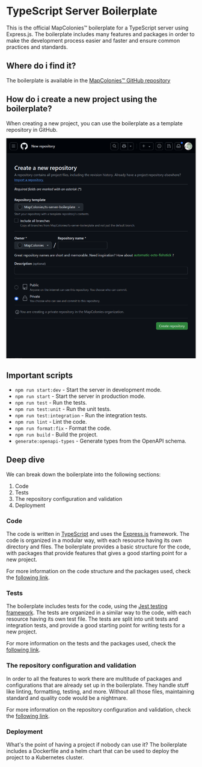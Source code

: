 # TypeScript Server Boilerplate

This is the official MapColonies™ boilerplate for a TypeScript server using Express.js.
The boilerplate includes many features and packages in order to make the development process easier and faster and ensure common practices and standards.

## Where do i find it?

The boilerplate is available in the [MapColonies™ GitHub repository](https://github.com/MapColonies/ts-server-boilerplate)

## How do i create a new project using the boilerplate?

When creating a new project, you can use the boilerplate as a template repository in GitHub.

![create-repo-boilerplate](./img//create-repo-boilerplate-dark.png)

## Important scripts
- `npm run start:dev` - Start the server in development mode.
- `npm run start` - Start the server in production mode.
- `npm run test` - Run the tests.
- `npm run test:unit` - Run the unit tests.
- `npm run test:integration` - Run the integration tests.
- `npm run lint` - Lint the code.
- `npm run format:fix` - Format the code.
- `npm run build` - Build the project.
- `generate:openapi-types` - Generate types from the OpenAPI schema.

## Deep dive
We can break down the boilerplate into the following sections:
1. Code
2. Tests
3. The repository configuration and validation
4. Deployment

### Code
The code is written in [TypeScript](https://www.typescriptlang.org/) and uses the [Express.js](https://expressjs.com/) framework. The code is organized in a modular way, with each resource having its own directory and files.
The boilerplate provides a basic structure for the code, with packages that provide features that gives a good starting point for a new project.

For more information on the code structure and the packages used, check the [following link](./code.md).

### Tests
The boilerplate includes tests for the code, using the [Jest testing framework](https://jestjs.io/). The tests are organized in a similar way to the code, with each resource having its own test file.
The tests are split into unit tests and integration tests, and provide a good starting point for writing tests for a new project.

For more information on the tests and the packages used, check the [following link](./tests.md).

### The repository configuration and validation
In order to all the features to work there are multitude of packages and configurations that are already set up in the boilerplate.
They handle stuff like linting, formatting, testing, and more. Without all those files, maintaining standard and quality code would be a nightmare.

For more information on the repository configuration and validation, check the [following link](./repo.md).

### Deployment
What's the point of having a project if nobody can use it? The boilerplate includes a Dockerfile and a helm chart that can be used to deploy the project to a Kubernetes cluster.
